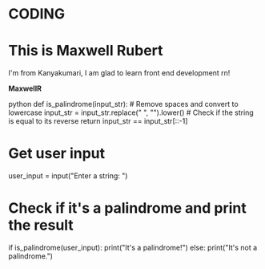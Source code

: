 # CODING

<!DOCTYPE html>
<html>
<head>
<title>Page Title</title>
</head>
<body>

<h1>This is Maxwell Rubert</h1>
<p>I'm from Kanyakumari, I am glad to learn front end development rn!</p>
<b>MaxwellR</b>

</body>
</html>

python
def is_palindrome(input_str):
    # Remove spaces and convert to lowercase
    input_str = input_str.replace(" ", "").lower()
    # Check if the string is equal to its reverse
    return input_str == input_str[::-1]

# Get user input
user_input = input("Enter a string: ")

# Check if it's a palindrome and print the result
if is_palindrome(user_input):
    print("It's a palindrome!")
else:
    print("It's not a palindrome.")
